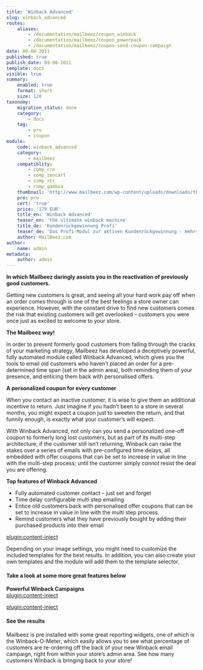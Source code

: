 ```yaml
---
title: 'Winback Advanced'
slug: winback_advanced
routes:
    aliases:
        - /documentation/mailbeez/coupon_winback
        - /documentation/mailbeez/coupon_powerpack
        - /documentation/mailbeez/coupon-send-coupon-campaign
date: 09-08-2011
published: true
publish_date: 09-08-2011
template: docs
visible: true
summary:
    enabled: true
    format: short
    size: 128
taxonomy:
    migration_status: done
    category:
        - docs
    tag:
        - pro
        - coupon
module:
    code: winback_advanced
    category:
        - mailbeez
    compatiblity:
        - comp_cre
        - comp_zencart
        - comp_xtc
        - comp_gambio
    thumbnail: 'http://www.mailbeez.com/wp-content/uploads/downloads/thumbnails/2011/09/icon_32.png'
    pro: pro
    cert: 'true'
    price: '179 EUR'
    title_en: 'Winback Advanced'
    teaser_en: 'the ultimate winback machine'
    title_de: 'Kundenrückgewinnung Profi'
    teaser_de: 'Das Profi-Modul zur aktiven Kundenrückgewinnung - mehrstufig mit Gutscheinen'
    author: MailBeez.com
author:
    name: admin
metadata:
    author: admin
---
```


**In which Mailbeez daringly assists you in the reactivation of previously good customers.**

Getting new customers is great, and seeing all your hard work pay off when an order comes through is one of the best feelings a store owner can experience. However, with the constant drive to find new customers comes the risk that existing customers will get overlooked – customers you were once just as excited to welcome to your store.

**The Mailbeez way!**

In order to prevent formerly good customers from falling through the cracks of your marketing strategy, Mailbeez has developed a deceptively powerful, fully automated module called Winback Advanced, which gives you the tools to email old customers who haven’t placed an order for a pre-determined time span (set in the admin area), both reminding them of your presence, and enticing them back with personalised offers.

**A personalized coupon for every customer**

When you contact an inactive customer, it is wise to give them an additional incentive to return. Just imagine if you hadn’t been to a store in several months, you might expect a coupon just to sweeten the return, and that funnily enough, is exactly what your customer’s will expect.

With Winback Advanced, not only can you send a personalized one-off coupon to formerly long lost customers, but as part of its multi-step architecture, if the customer still isn’t returning, Winback can raise the stakes over a series of emails with pre-configured time delays, all embedded with offer coupons that can be set to increase in value in line with the multi-step process; until the customer simply *cannot* resist the deal you are offering.

**Top features of Winback Advanced**

- Fully automated customer contact – just set and forget
- Time delay configurable multi step emailing
- Entice old customers back with personalised offer coupons that can be set to increase in value in line with the multi step process.
- Remind customers what they have previously bought by adding their purchased products into their email

[plugin:content-inject](/content_blocks/pro_responsive_template)

Depending on your image settings, you might need to customize the included templates for the best results. In addition, you can also create your own templates and the module will add them to the template selector.

#### Take a look at some more great features below

**Powerful Winback Campaigns**  
[plugin:content-inject](/content_blocks/pro_coupon)

[plugin:content-inject](/content_blocks/pro_common_advantage)


#### See the results

Mailbeez is pre installed with some great reporting widgets, one of which is the Winback-O-Meter, which easily allows you to see what percentage of customers are re-ordering off the back of your new Winback email campaign, right from within your store’s admin area. See how many customers Winback is bringing back to your store!